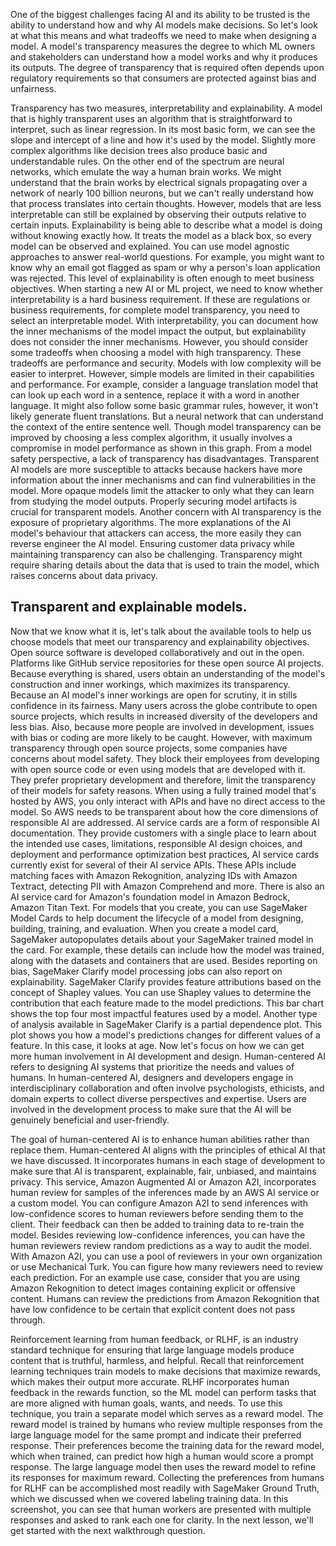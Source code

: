 One of the biggest challenges facing AI and its ability to be trusted is the ability to understand how and why AI models make decisions. So let's look at what this means and what tradeoffs we need to make when designing a model. A model's transparency measures the degree to which ML owners and stakeholders can understand how a model works and why it produces its outputs. The degree of transparency that is required often depends upon regulatory requirements so that consumers are protected against bias and unfairness.

Transparency has two measures, interpretability and explainability. A model that is highly transparent uses an algorithm that is straightforward to interpret, such as linear regression. In its most basic form, we can see the slope and intercept of a line and how it's used by the model. Slightly more complex algorithms like decision trees also produce basic and understandable rules. On the other end of the spectrum are neural networks, which emulate the way a human brain works. We might understand that the brain works by electrical signals propagating over a network of nearly 100 billion neurons, but we can't really understand how that process translates into certain thoughts. However, models that are less interpretable can still be explained by observing their outputs relative to certain inputs. Explainability is being able to describe what a model is doing without knowing exactly how. It treats the model as a black box, so every model can be observed and explained. You can use model agnostic approaches to answer real-world questions. For example, you might want to know why an email got flagged as spam or why a person's loan application was rejected. This level of explainability is often enough to meet business objectives. When starting a new AI or ML project, we need to know whether interpretability is a hard business requirement. If these are regulations or business requirements, for complete model transparency, you need to select an interpretable model. With interpretability, you can document how the inner mechanisms of the model impact the output, but explainability does not consider the inner mechanisms. However, you should consider some tradeoffs when choosing a model with high transparency. These tradeoffs are performance and security. Models with low complexity will be easier to interpret. However, simple models are limited in their capabilities and performance. For example, consider a language translation model that can look up each word in a sentence, replace it with a word in another language. It might also follow some basic grammar rules, however, it won't likely generate fluent translations. But a neural network that can understand the context of the entire sentence well. Though model transparency can be improved by choosing a less complex algorithm, it usually involves a compromise in model performance as shown in this graph. From a model safety perspective, a lack of transparency has disadvantages. Transparent AI models are more susceptible to attacks because hackers have more information about the inner mechanisms and can find vulnerabilities in the model. More opaque models limit the attacker to only what they can learn from studying the model outputs. Properly securing model artifacts is crucial for transparent models. Another concern with AI transparency is the exposure of proprietary algorithms. The more explanations of the AI model's behaviour that attackers can access, the more easily they can reverse engineer the AI model. Ensuring customer data privacy while maintaining transparency can also be challenging. Transparency might require sharing details about the data that is used to train the model, which raises concerns about data privacy. 

## Transparent and explainable models. 
Now that we know what it is, let's talk about the available tools to help us choose models that meet our transparency and explainability objectives. Open source software is developed collaboratively and out in the open. Platforms like GitHub service repositories for these open source AI projects. Because everything is shared, users obtain an understanding of the model's construction and inner workings, which maximizes its transparency. Because an AI model's inner workings are open for scrutiny, it in stills confidence in its fairness. Many users across the globe contribute to open source projects, which results in increased diversity of the developers and less bias. Also, because more people are involved in development, issues with bias or coding are more likely to be caught. However, with maximum transparency through open source projects, some companies have concerns about model safety. They block their employees from developing with open source code or even using models that are developed with it. They prefer proprietary development and therefore, limit the transparency of their models for safety reasons. When using a fully trained model that's hosted by AWS, you only interact with APIs and have no direct access to the model. So AWS needs to be transparent about how the core dimensions of responsible AI are addressed. AI service cards are a form of responsible AI documentation. They provide customers with a single place to learn about the intended use cases, limitations, responsible AI design choices, and deployment and performance optimization best practices, AI service cards currently exist for several of their AI service APIs. These APIs include matching faces with Amazon Rekognition, analyzing IDs with Amazon Textract, detecting PII with Amazon Comprehend and more. There is also an AI service card for Amazon's foundation model in Amazon Bedrock, Amazon Titan Text. For models that you create, you can use SageMaker Model Cards to help document the lifecycle of a model from designing, building, training, and evaluation. When you create a model card, SageMaker autopopulates details about your SageMaker trained model in the card. For example, these details can include how the model was trained, along with the datasets and containers that are used. Besides reporting on bias, SageMaker Clarify model processing jobs can also report on explainability. SageMaker Clarify provides feature attributions based on the concept of Shapley values. You can use Shapley values to determine the contribution that each feature made to the model predictions. This bar chart shows the top four most impactful features used by a model. Another type of analysis available in SageMaker Clarify is a partial dependence plot. This plot shows you how a model's predictions changes for different values of a feature. In this case, it looks at age. Now let's focus on how we can get more human involvement in AI development and design. Human-centered AI refers to designing AI systems that prioritize the needs and values of humans. In human-centered AI, designers and developers engage in interdisciplinary collaboration and often involve psychologists, ethicists, and domain experts to collect diverse perspectives and expertise. Users are involved in the development process to make sure that the AI will be genuinely beneficial and user-friendly.

The goal of human-centered AI is to enhance human abilities rather than replace them. Human-centered AI aligns with the principles of ethical AI that we have discussed. It incorporates humans in each stage of development to make sure that AI is transparent, explainable, fair, unbiased, and maintains privacy. This service, Amazon Augmented AI or Amazon A2I, incorporates human review for samples of the inferences made by an AWS AI service or a custom model. You can configure Amazon A2I to send inferences with low-confidence scores to human reviewers before sending them to the client. Their feedback can then be added to training data to re-train the model. Besides reviewing low-confidence inferences, you can have the human reviewers review random predictions as a way to audit the model. With Amazon A2I, you can use a pool of reviewers in your own organization or use Mechanical Turk. You can figure how many reviewers need to review each prediction. For an example use case, consider that you are using Amazon Rekognition to detect images containing explicit or offensive content. Humans can review the predictions from Amazon Rekognition that have low confidence to be certain that explicit content does not pass through. 

Reinforcement learning from human feedback, or RLHF, is an industry standard technique for ensuring that large language models produce content that is truthful, harmless, and helpful. Recall that reinforcement learning techniques train models to make decisions that maximize rewards, which makes their output more accurate. RLHF incorporates human feedback in the rewards function, so the ML model can perform tasks that are more aligned with human goals, wants, and needs. To use this technique, you train a separate model which serves as a reward model. The reward model is trained by humans who review multiple responses from the large language model for the same prompt and indicate their preferred response. Their preferences become the training data for the reward model, which when trained, can predict how high a human would score a prompt response. The large language model then uses the reward model to refine its responses for maximum reward. Collecting the preferences from humans for RLHF can be accomplished most readily with SageMaker Ground Truth, which we discussed when we covered labeling training data. In this screenshot, you can see that human workers are presented with multiple responses and asked to rank each one for clarity. In the next lesson, we'll get started with the next walkthrough question.